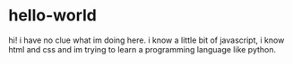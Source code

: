 # hello-world

hi! i have no clue what im doing here.
i know a little bit of javascript, i know html and css and im trying to learn a programming language like python.
